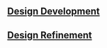 ## [Design Development](/design-development/design-development.md)

## [Design Refinement](/design-refinement/design-refinement.md)
